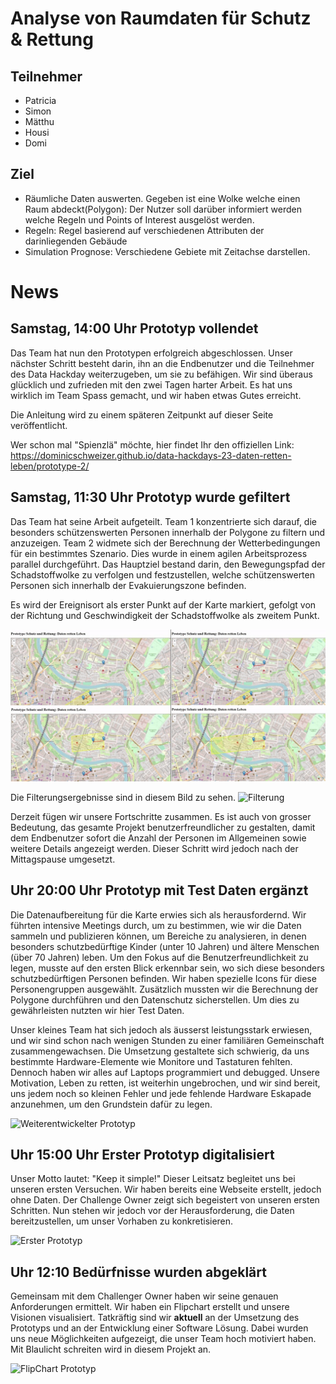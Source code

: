 # Analyse von Raumdaten für Schutz & Rettung

## Teilnehmer

- Patricia
- Simon
- Mätthu
- Housi
- Domi

## Ziel

- Räumliche Daten auswerten. Gegeben ist eine Wolke welche einen Raum abdeckt(Polygon): Der Nutzer soll darüber informiert werden welche Regeln und Points of Interest ausgelöst werden.
- Regeln: Regel basierend auf verschiedenen Attributen der darinliegenden Gebäude
- Simulation Prognose: Verschiedene Gebiete mit Zeitachse darstellen.

# News

## Samstag, 14:00 Uhr Prototyp vollendet

Das Team hat nun den Prototypen erfolgreich abgeschlossen. Unser nächster Schritt besteht darin, ihn an die Endbenutzer und die Teilnehmer des Data Hackday weiterzugeben, um sie zu befähigen. Wir sind überaus glücklich und zufrieden mit den zwei Tagen harter Arbeit. Es hat uns wirklich im Team Spass gemacht, und wir haben etwas Gutes erreicht.

Die Anleitung wird zu einem späteren Zeitpunkt auf dieser Seite veröffentlicht.

Wer schon mal "Spienzlä" möchte, hier findet Ihr den offiziellen Link: 
https://dominicschweizer.github.io/data-hackdays-23-daten-retten-leben/prototype-2/

## Samstag, 11:30 Uhr Prototyp wurde gefiltert

Das Team hat seine Arbeit aufgeteilt. Team 1 konzentrierte sich darauf, die besonders schützenswerten Personen innerhalb der Polygone zu filtern und anzuzeigen. Team 2 widmete sich der Berechnung der Wetterbedingungen für ein bestimmtes Szenario. Dies wurde in einem agilen Arbeitsprozess parallel durchgeführt. Das Hauptziel bestand darin, den Bewegungspfad der Schadstoffwolke zu verfolgen und festzustellen, welche schützenswerten Personen sich innerhalb der Evakuierungszone befinden.

Es wird der Ereignisort als erster Punkt auf der Karte markiert, gefolgt von der Richtung und Geschwindigkeit der Schadstoffwolke als zweitem Punkt.

![wetterberechnung](Docs/wetterberechnung.jpg)

Die Filterungsergebnisse sind in diesem Bild zu sehen.
![Filterung](Docs/Prototyp_Entwicklung3.jpg)

Derzeit fügen wir unsere Fortschritte zusammen. Es ist auch von grosser Bedeutung, das gesamte Projekt benutzerfreundlicher zu gestalten, damit dem Endbenutzer sofort die Anzahl der Personen im Allgemeinen sowie weitere Details angezeigt werden. Dieser Schritt wird jedoch nach der Mittagspause umgesetzt.


## Uhr 20:00 Uhr Prototyp mit Test Daten ergänzt

Die Datenaufbereitung für die Karte erwies sich als herausfordernd. Wir führten intensive Meetings durch, um zu bestimmen, wie wir die Daten sammeln und publizieren können, um Bereiche zu analysieren, in denen besonders schutzbedürftige Kinder (unter 10 Jahren) und ältere Menschen (über 70 Jahren) leben. Um den Fokus auf die Benutzerfreundlichkeit zu legen, musste auf den ersten Blick erkennbar sein, wo sich diese besonders schutzbedürftigen Personen befinden. Wir haben spezielle Icons für diese Personengruppen ausgewählt. Zusätzlich mussten wir die Berechnung der Polygone durchführen und den Datenschutz sicherstellen. Um dies zu gewährleisten nutzten wir hier Test Daten. 

Unser kleines Team hat sich jedoch als äusserst leistungsstark erwiesen, und wir sind schon nach wenigen Stunden zu einer familiären Gemeinschaft zusammengewachsen. Die Umsetzung gestaltete sich schwierig, da uns bestimmte Hardware-Elemente wie Monitore und Tastaturen fehlten. Dennoch haben wir alles auf Laptops programmiert und debugged. Unsere Motivation, Leben zu retten, ist weiterhin ungebrochen, und wir sind bereit, uns jedem noch so kleinen Fehler und jede fehlende Hardware Eskapade anzunehmen, um den Grundstein dafür zu legen.

![Weiterentwickelter Prototyp](Docs/Prototyp_Entwicklung2.jpg)

## Uhr 15:00 Uhr Erster Prototyp digitalisiert
Unser Motto lautet: "Keep it simple!" Dieser Leitsatz begleitet uns bei unseren ersten Versuchen. Wir haben bereits eine Webseite erstellt, jedoch ohne Daten. Der Challenge Owner zeigt sich begeistert von unseren ersten Schritten. Nun stehen wir jedoch vor der Herausforderung, die Daten bereitzustellen, um unser Vorhaben zu konkretisieren.

![Erster Prototyp](Docs/Prototyp_Entwicklung.jpg)

## Uhr 12:10 Bedürfnisse wurden abgeklärt
Gemeinsam mit dem Challenger Owner haben wir seine genauen Anforderungen ermittelt. Wir haben ein Flipchart erstellt und unsere Visionen visualisiert. Tatkräftig sind wir **aktuell** an der Umsetzung des Prototyps und an der Entwicklung einer Software Lösung. Dabei wurden uns neue Möglichkeiten aufgezeigt, die unser Team hoch motiviert haben. Mit Blaulicht schreiten wird in diesem Projekt an.

![FlipChart Prototyp](Docs/Prototyp_Daten_rettet_Leben.jpeg)
